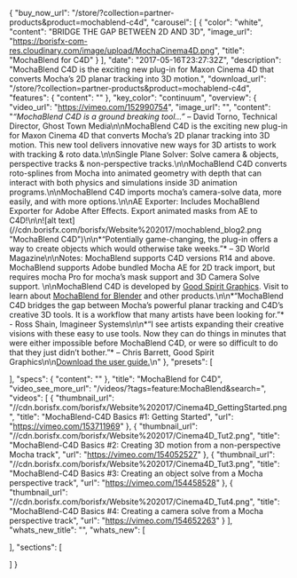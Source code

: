 {
  "buy_now_url": "/store/?collection=partner-products&product=mochablend-c4d",
  "carousel": [
    {
      "color": "white",
      "content": "BRIDGE THE GAP BETWEEN 2D AND 3D",
      "image_url": "https://borisfx-com-res.cloudinary.com/image/upload/MochaCinema4D.png",
      "title": "MochaBlend for C4D"
    }
  ],
  "date": "2017-05-16T23:27:32Z",
  "description": "MochaBlend C4D is the exciting new plug-in for Maxon Cinema 4D that converts Mocha’s 2D planar tracking into 3D motion.",
  "download_url": "/store/?collection=partner-products&product=mochablend-c4d",
  "features": {
    "content": ""
  },
  "key_color": "continuum",
  "overview": {
    "video_url": "https://vimeo.com/152990754",
    "image_url": "",
    "content": "*“MochaBlend C4D is a ground breaking tool…”* – David Torno, Technical Director, Ghost Town Media\n\nMochaBlend C4D is the exciting new plug-in for Maxon Cinema 4D that converts Mocha’s 2D planar tracking into 3D motion. This new tool delivers innovative new ways for 3D artists to work with tracking & roto data.\n\nSingle Plane Solver: Solve camera & objects, perspective tracks & non-perspective tracks.\n\nMochaBlend C4D converts roto-splines from Mocha into animated geometry with depth that can interact with both physics and simulations inside 3D animation programs.\n\nMochaBlend C4D imports mocha’s camera-solve data, more easily, and with more options.\n\nAE Exporter: Includes MochaBlend Exporter for Adobe After Effects. Export animated masks from AE to C4D!\n\n![alt text](//cdn.borisfx.com/borisfx/Website%202017/mochablend_blog2.png \"MochaBlend C4D\")\n\n*“Potentially game-changing, the plug-in offers a way to create objects which would otherwise take weeks.”* – 3D World Magazine\n\nNotes: MochaBlend supports C4D versions R14 and above. MochaBlend supports Adobe bundled Mocha AE for 2D track import, but requires mocha Pro for mocha’s mask support and 3D Camera Solve support. \n\nMochaBlend C4D is developed by [Good Spirit Graphics](https://goodspiritgraphics.com/). Visit to learn about [MochaBlend for Blender](https://goodspiritgraphics.com/software/products/mochablend/mochablend-c4d/intro/) and other products.\n\n*“MochaBlend C4D bridges the gap between Mocha’s powerful planar tracking and C4D’s creative 3D tools. It is a workflow that many artists have been looking for.”*  - Ross Shain, Imagineer Systems\n\n*“I see artists expanding their creative visions with these easy to use tools.  Now they can do things in minutes that were either impossible before MochaBlend C4D, or were so difficult to do that they just didn’t bother.”* – Chris Barrett, Good Spirit Graphics\n\n[Download the user guide.](//cdn.borisfx.com/borisfx/Website%202017/mochablend_help.pdf)\n"
  },
  "presets": [

  ],
  "specs": {
    "content": ""
  },
  "title": "MochaBlend for C4D",
  "video_see_more_url": "/videos/?tags=feature:MochaBlend&search=",
  "videos": [
    {
      "thumbnail_url": "//cdn.borisfx.com/borisfx/Website%202017/Cinema4D_GettingStarted.png",
      "title": "MochaBlend-C4D Basics #1: Getting Started",
      "url": "https://vimeo.com/153711969"
    },
    {
      "thumbnail_url": "//cdn.borisfx.com/borisfx/Website%202017/Cinema4D_Tut2.png",
      "title": "MochaBlend-C4D Basics #2: Creating 3D motion from a non-perspective Mocha track",
      "url": "https://vimeo.com/154052527"
    },
    {
      "thumbnail_url": "//cdn.borisfx.com/borisfx/Website%202017/Cinema4D_Tut3.png",
      "title": "MochaBlend-C4D Basics #3: Creating an object solve from a Mocha perspective track",
      "url": "https://vimeo.com/154458528"
    },
    {
      "thumbnail_url": "//cdn.borisfx.com/borisfx/Website%202017/Cinema4D_Tut4.png",
      "title": "MochaBlend-C4D Basics #4: Creating a camera solve from a Mocha perspective track",
      "url": "https://vimeo.com/154652263"
    }
  ],
  "whats_new_title": "",
  "whats_new": [

  ],
  "sections": [

  ]
}
